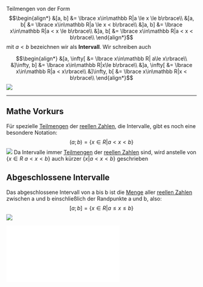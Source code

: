 
Teilmengen von der Form
$$\begin{align*}
&[a, b] &= \lbrace x\in\mathbb R|a \le x \le b\rbrace\\
&[a, b[ &= \lbrace x\in\mathbb R|a \le x < b\rbrace\\
&]a, b] &= \lbrace x\in\mathbb R|a < x \le b\rbrace\\
&]a, b[ &= \lbrace x\in\mathbb R|a < x < b\rbrace\\
\end{align*}$$
mit $a < b$ bezeichnen wir als __Intervall__. Wir schreiben auch

$$\begin{align*}
&[a, \infty[ &= \lbrace x\in\mathbb R| a\le x\rbrace\\
&]\infty, b] &= \lbrace x\in\mathbb R|x\le b\rbrace\\
&]a, \infty[ &= \lbrace x\in\mathbb R|a < x\rbrace\\
&]\infty, b[ &= \lbrace x\in\mathbb R|x < b\rbrace\\
\end{align*}$$
![](2023-02-06-145454_404x402_scrot.png)

---

## Mathe Vorkurs

Für spezielle [Teilmengen](Mengen.md) der [reellen Zahlen](Reelle%20Zahlen.md), die Intervalle, gibt es noch eine besondere Notation:$$(a;b) = \{x \in R | a < x < b\}$$![](Intervall.jpg)
Da Intervalle immer [Teilmengen](Mengen.md) der [reellen Zahlen](Reelle%20Zahlen.md) sind, wird anstelle von $\{x \in R \ a<x<b\}$ auch kürzer $\{x|a<x<b\}$ geschrieben

## Abgeschlossene Intervalle
Das abgeschlossene Intervall von a bis b ist die [Menge](Mengen.md) aller [reellen Zahlen](Reelle%20Zahlen.md) zwischen a und b einschließlich der Randpunkte a und b, also: $$[a;b] = \{x \in R| a\leq x \leq b\}$$![](Abgeschlossenes%20Intervall.png)

![Schranken](Schranken.md)